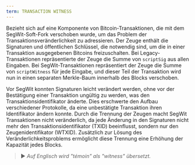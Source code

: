 ```yaml
---
term: TRANSACTION WITNESS
---
```


Bezieht sich auf eine Komponente von Bitcoin-Transaktionen, die mit dem SegWit-Soft-Fork verschoben wurde, um das Problem der Transaktionsveränderlichkeit zu adressieren. Der Zeuge enthält die Signaturen und öffentlichen Schlüssel, die notwendig sind, um die in einer Transaktion ausgegebenen Bitcoins freizuschalten. Bei Legacy-Transaktionen repräsentierte der Zeuge die Summe von `scriptSig` aus allen Eingaben. Bei SegWit-Transaktionen repräsentiert der Zeuge die Summe von `scriptWitness` für jede Eingabe, und dieser Teil der Transaktion wird nun in einen separaten Merkle-Baum innerhalb des Blocks verschoben.

Vor SegWit konnten Signaturen leicht verändert werden, ohne vor der Bestätigung einer Transaktion ungültig zu werden, was den Transaktionsidentifikator änderte. Dies erschwerte den Aufbau verschiedener Protokolle, da eine unbestätigte Transaktion ihren Identifikator ändern konnte. Durch die Trennung der Zeugen macht SegWit Transaktionen nicht veränderlich, da jede Änderung in den Signaturen nicht mehr den Transaktionsidentifikator (TXID) beeinflusst, sondern nur den Zeugenidentifikator (WTXID). Zusätzlich zur Lösung des Veränderlichkeitsproblems ermöglicht diese Trennung eine Erhöhung der Kapazität jedes Blocks.

> ► *Auf Englisch wird "témoin" als "witness" übersetzt.*